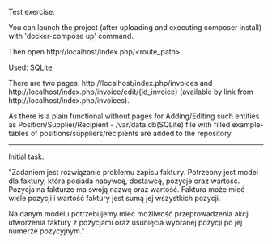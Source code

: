Test exercise.

You can launch the project (after uploading and executing composer install) with 'docker-compose up' command.

Then open http://localhost/index.php/<route_path>.

Used: SQLite,


There are two pages:  http://localhost/index.php/invoices and  http://localhost/index.php/invoice/edit/{id_invoice} 
                      (available by link from http://localhost/index.php/invoices).
                      
As there is a plain functional without pages for  Adding/Editing such entities as Position/Supplier/Recipient - /var/data.db(SQLite) file with filled example-tables of positions/suppliers/recipients are added to the repository.



---------------------------------------


Initial task:


"Zadaniem jest rozwiązanie problemu zapisu faktury. Potrzebny jest model dla faktury,
która posiada nabywcę, dostawcę, pozycje oraz wartość. Pozycja na fakturze
ma swoją nazwę oraz wartość. Faktura może mieć wiele pozycji i wartość faktury
jest sumą jej wszystkich pozycji.

Na danym modelu potrzebujemy mieć możliwość przeprowadzenia akcji utworzenia faktury
z pozycjami oraz usunięcia wybranej pozycji po jej numerze pozycyjnym."
